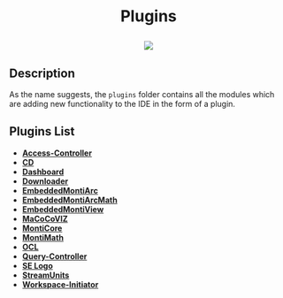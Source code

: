 # <p align="center">Plugins</p>
<p align="center">
    <img src="https://img.shields.io/badge/Last_Updated-2018--05--16-blue.svg?longCache=true&style=flat-square"/>
</p>

## Description
As the name suggests, the `plugins` folder contains all the modules which are adding new
functionality to the IDE in the form of a plugin.

## Plugins List
* [**Access-Controller**](access-controller)
* [**CD**](cd)
* [**Dashboard**](dashboard)
* [**Downloader**](downloader)
* [**EmbeddedMontiArc**](embeddedmontiarc)
* [**EmbeddedMontiArcMath**](embeddedmontiarcmath)
* [**EmbeddedMontiView**](embeddedmontiview)
* [**MaCoCoVIZ**](macocoviz)
* [**MontiCore**](monticore)
* [**MontiMath**](montimath)
* [**OCL**](ocl)
* [**Query-Controller**](query-controller)
* [**SE Logo**](se-logo)
* [**StreamUnits**](streamunits)
* [**Workspace-Initiator**](workspace-initiator)